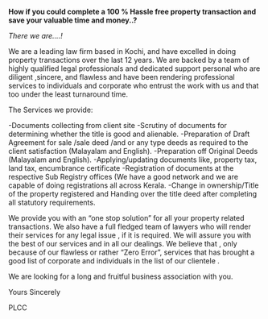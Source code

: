 **How if you could complete a 100 % Hassle free property transaction and save your valuable time and money..?**

*There we are….!*

We are a leading law firm based in Kochi, and have excelled in doing property transactions over the last 12 years.  We are backed by a team of highly qualified legal professionals and dedicated support personal who are diligent ,sincere, and  flawless  and have been rendering professional services to  individuals and corporate who entrust the work with us and that too under the least turnaround time.

The Services we provide:

-Documents collecting from client site 
-Scrutiny of documents for determining whether the title is good and alienable.
-Preparation of Draft Agreement for sale /sale deed /and or any type deeds as required to the client satisfaction (Malayalam and English).
-Preparation off Original Deeds (Malayalam and English). 
-Applying/updating documents like, property tax, land tax, encumbrance certificate
-Registration of documents at the respective Sub Registry offices (We have a good network and we are capable of doing registrations all across Kerala.
-Change in ownership/Title of the property registered and Handing over the title deed after completing all statutory requirements. 

We provide you with an  “one stop solution” for all your property related transactions. We also have a full fledged team of lawyers who will render their services for any legal issue , if it is required.  We will assure you with the best of our services and in all our dealings. We believe that , only because of our flawless or rather  “Zero Error”,  services that  has brought a good list of corporate and individuals in the list of our clientele . 

We are looking for a long and fruitful business association with you. 

Yours Sincerely 

PLCC
